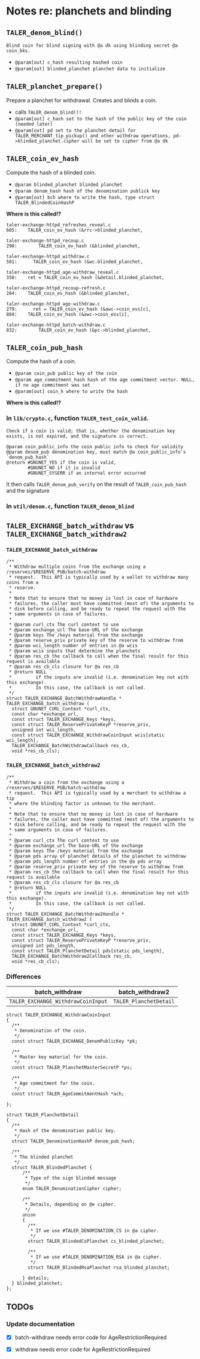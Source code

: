 # Notes re: planchets and blinding

## `TALER_denom_blind()`

```
Blind coin for blind signing with @a dk using blinding secret @a coin_bks.
```

- `@param[out] c_hash resulting hashed coin`
- `@param[out] blinded_planchet planchet data to initialize`

## `TALER_planchet_prepare()`

Prepare a planchet for withdrawal.  Creates and blinds a coin.

- calls `TALER_denom_blind()!`
- `@param[out] c_hash set to the hash of the public key of the coin (needed later)`
- `@param[out] pd set to the planchet detail for TALER_MERCHANT_tip_pickup() and other withdraw operations, pd->blinded_planchet.cipher will be set to cipher from @a dk`


## `TALER_coin_ev_hash`

Compute the hash of a blinded coin.

- `@param blinded_planchet blinded planchet`
- `@param denom_hash hash of the denomination publick key`
- `@param[out] bch where to write the hash, type struct TALER_BlindedCoinHashP`

**Where is this called!?**

```
taler-exchange-httpd_refreshes_reveal.c
605:    TALER_coin_ev_hash (&rrc->blinded_planchet,

taler-exchange-httpd_recoup.c
290:        TALER_coin_ev_hash (&blinded_planchet,

taler-exchange-httpd_withdraw.c
581:      TALER_coin_ev_hash (&wc.blinded_planchet,

taler-exchange-httpd_age-withdraw_reveal.c
350:    ret = TALER_coin_ev_hash (&detail.blinded_planchet,

taler-exchange-httpd_recoup-refresh.c
284:    TALER_coin_ev_hash (&blinded_planchet,

taler-exchange-httpd_age-withdraw.c
279:      ret = TALER_coin_ev_hash (&awc->coin_evs[c],
884:    TALER_coin_ev_hash (&awc->coin_evs[i],

taler-exchange-httpd_batch-withdraw.c
832:        TALER_coin_ev_hash (&pc->blinded_planchet,
```


## `TALER_coin_pub_hash`

Compute the hash of a coin.

- `@param coin_pub public key of the coin`
- `@param age_commitment_hash hash of the age commitment vector. NULL, if no age commitment was set`
- `@param[out] coin_h where to write the hash`

**Where is this called!?**

### In `lib/crypto.c`, function `TALER_test_coin_valid`.

```
Check if a coin is valid; that is, whether the denomination key
exists, is not expired, and the signature is correct.

@param coin_public_info the coin public info to check for validity
@param denom_pub denomination key, must match @a coin_public_info's `denom_pub_hash`
@return #GNUNET_YES if the coin is valid,
        #GNUNET_NO if it is invalid
        #GNUNET_SYSERR if an internal error occurred
```

It then calls `TALER_denom_pub_verify` on the result of `TALER_coin_pub_hash` and the signature


### In `util/denom.c`, function `TALER_denom_blind`

## `TALER_EXCHANGE_batch_withdraw` vs `TALER_EXCHANGE_batch_withdraw2`

### `TALER_EXCHANGE_batch_withdraw`

```
/**
 * Withdraw multiple coins from the exchange using a /reserves/$RESERVE_PUB/batch-withdraw
 * request.  This API is typically used by a wallet to withdraw many coins from a
 * reserve.
 *
 * Note that to ensure that no money is lost in case of hardware
 * failures, the caller must have committed (most of) the arguments to
 * disk before calling, and be ready to repeat the request with the
 * same arguments in case of failures.
 *
 * @param curl_ctx The curl context to use
 * @param exchange_url The base-URL of the exchange
 * @param keys The /keys material from the exchange
 * @param reserve_priv private key of the reserve to withdraw from
 * @param wci_length number of entries in @a wcis
 * @param wcis inputs that determine the planchets
 * @param res_cb the callback to call when the final result for this request is available
 * @param res_cb_cls closure for @a res_cb
 * @return NULL
 *         if the inputs are invalid (i.e. denomination key not with this exchange).
 *         In this case, the callback is not called.
 */
struct TALER_EXCHANGE_BatchWithdrawHandle *
TALER_EXCHANGE_batch_withdraw (
  struct GNUNET_CURL_Context *curl_ctx,
  const char *exchange_url,
  const struct TALER_EXCHANGE_Keys *keys,
  const struct TALER_ReservePrivateKeyP *reserve_priv,
  unsigned int wci_length,
  const struct TALER_EXCHANGE_WithdrawCoinInput wcis[static wci_length],
  TALER_EXCHANGE_BatchWithdrawCallback res_cb,
  void *res_cb_cls);
```

### `TALER_EXCHANGE_batch_withdraw2`

```
/**
 * Withdraw a coin from the exchange using a /reserves/$RESERVE_PUB/batch-withdraw
 * request.  This API is typically used by a merchant to withdraw a tip
 * where the blinding factor is unknown to the merchant.
 *
 * Note that to ensure that no money is lost in case of hardware
 * failures, the caller must have committed (most of) the arguments to
 * disk before calling, and be ready to repeat the request with the
 * same arguments in case of failures.
 *
 * @param curl_ctx The curl context to use
 * @param exchange_url The base-URL of the exchange
 * @param keys The /keys material from the exchange
 * @param pds array of planchet details of the planchet to withdraw
 * @param pds_length number of entries in the @a pds array
 * @param reserve_priv private key of the reserve to withdraw from
 * @param res_cb the callback to call when the final result for this request is available
 * @param res_cb_cls closure for @a res_cb
 * @return NULL
 *         if the inputs are invalid (i.e. denomination key not with this exchange).
 *         In this case, the callback is not called.
 */
struct TALER_EXCHANGE_BatchWithdraw2Handle *
TALER_EXCHANGE_batch_withdraw2 (
  struct GNUNET_CURL_Context *curl_ctx,
  const char *exchange_url,
  const struct TALER_EXCHANGE_Keys *keys,
  const struct TALER_ReservePrivateKeyP *reserve_priv,
  unsigned int pds_length,
  const struct TALER_PlanchetDetail pds[static pds_length],
  TALER_EXCHANGE_BatchWithdraw2Callback res_cb,
  void *res_cb_cls);
```

### Differences

| batch_withdraw                     | batch_withdraw2        |
|------------------------------------|------------------------|
| `TALER_EXCHANGE_WithdrawCoinInput` | `TALER_PlanchetDetail` |


```
struct TALER_EXCHANGE_WithdrawCoinInput
{
  /**
   * Denomination of the coin.
   */
  const struct TALER_EXCHANGE_DenomPublicKey *pk;

  /**
   * Master key material for the coin.
   */
  const struct TALER_PlanchetMasterSecretP *ps;

  /**
   * Age commitment for the coin.
   */
  const struct TALER_AgeCommitmentHash *ach;

};
```


```
struct TALER_PlanchetDetail
{
  /**
   * Hash of the denomination public key.
   */
  struct TALER_DenominationHashP denom_pub_hash;

  /**
   * The blinded planchet
   */
  struct TALER_BlindedPlanchet {
      /**
       * Type of the sign blinded message
       */
      enum TALER_DenominationCipher cipher;

      /**
       * Details, depending on @e cipher.
       */
      union
      {
        /**
         * If we use #TALER_DENOMINATION_CS in @a cipher.
         */
        struct TALER_BlindedCsPlanchet cs_blinded_planchet;

        /**
         * If we use #TALER_DENOMINATION_RSA in @a cipher.
         */
        struct TALER_BlindedRsaPlanchet rsa_blinded_planchet;

      } details;
  } blinded_planchet;
};

```



## TODOs

### Update documentation

- [x] batch-withdraw needs error code for AgeRestrictionRequired
- [x] withdraw needs error code for AgeRestrictionRequired


